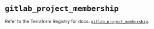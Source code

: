 # `gitlab_project_membership`

Refer to the Terraform Registry for docs: [`gitlab_project_membership`](https://registry.terraform.io/providers/gitlabhq/gitlab/16.9.1/docs/resources/project_membership).
